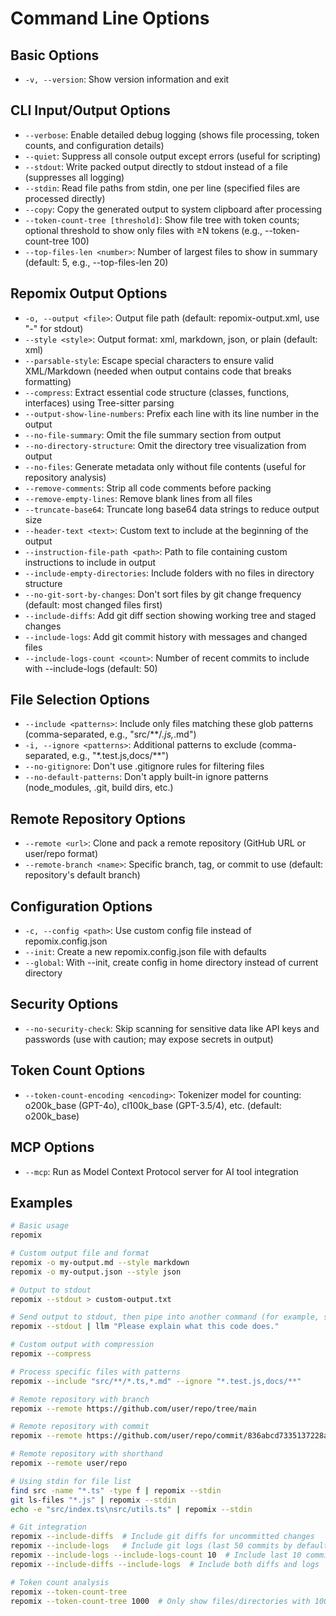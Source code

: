 # Command Line Options

## Basic Options
- `-v, --version`: Show version information and exit

## CLI Input/Output Options
- `--verbose`: Enable detailed debug logging (shows file processing, token counts, and configuration details)
- `--quiet`: Suppress all console output except errors (useful for scripting)
- `--stdout`: Write packed output directly to stdout instead of a file (suppresses all logging)
- `--stdin`: Read file paths from stdin, one per line (specified files are processed directly)
- `--copy`: Copy the generated output to system clipboard after processing
- `--token-count-tree [threshold]`: Show file tree with token counts; optional threshold to show only files with ≥N tokens (e.g., --token-count-tree 100)
- `--top-files-len <number>`: Number of largest files to show in summary (default: 5, e.g., --top-files-len 20)

## Repomix Output Options
- `-o, --output <file>`: Output file path (default: repomix-output.xml, use "-" for stdout)
- `--style <style>`: Output format: xml, markdown, json, or plain (default: xml)
- `--parsable-style`: Escape special characters to ensure valid XML/Markdown (needed when output contains code that breaks formatting)
- `--compress`: Extract essential code structure (classes, functions, interfaces) using Tree-sitter parsing
- `--output-show-line-numbers`: Prefix each line with its line number in the output
- `--no-file-summary`: Omit the file summary section from output
- `--no-directory-structure`: Omit the directory tree visualization from output
- `--no-files`: Generate metadata only without file contents (useful for repository analysis)
- `--remove-comments`: Strip all code comments before packing
- `--remove-empty-lines`: Remove blank lines from all files
- `--truncate-base64`: Truncate long base64 data strings to reduce output size
- `--header-text <text>`: Custom text to include at the beginning of the output
- `--instruction-file-path <path>`: Path to file containing custom instructions to include in output
- `--include-empty-directories`: Include folders with no files in directory structure
- `--no-git-sort-by-changes`: Don't sort files by git change frequency (default: most changed files first)
- `--include-diffs`: Add git diff section showing working tree and staged changes
- `--include-logs`: Add git commit history with messages and changed files
- `--include-logs-count <count>`: Number of recent commits to include with --include-logs (default: 50)

## File Selection Options
- `--include <patterns>`: Include only files matching these glob patterns (comma-separated, e.g., "src/**/*.js,*.md")
- `-i, --ignore <patterns>`: Additional patterns to exclude (comma-separated, e.g., "*.test.js,docs/**")
- `--no-gitignore`: Don't use .gitignore rules for filtering files
- `--no-default-patterns`: Don't apply built-in ignore patterns (node_modules, .git, build dirs, etc.)

## Remote Repository Options
- `--remote <url>`: Clone and pack a remote repository (GitHub URL or user/repo format)
- `--remote-branch <name>`: Specific branch, tag, or commit to use (default: repository's default branch)

## Configuration Options
- `-c, --config <path>`: Use custom config file instead of repomix.config.json
- `--init`: Create a new repomix.config.json file with defaults
- `--global`: With --init, create config in home directory instead of current directory

## Security Options
- `--no-security-check`: Skip scanning for sensitive data like API keys and passwords (use with caution; may expose secrets in output)

## Token Count Options
- `--token-count-encoding <encoding>`: Tokenizer model for counting: o200k_base (GPT-4o), cl100k_base (GPT-3.5/4), etc. (default: o200k_base)

## MCP Options
- `--mcp`: Run as Model Context Protocol server for AI tool integration
## Examples

```bash
# Basic usage
repomix

# Custom output file and format
repomix -o my-output.md --style markdown
repomix -o my-output.json --style json

# Output to stdout
repomix --stdout > custom-output.txt

# Send output to stdout, then pipe into another command (for example, simonw/llm)
repomix --stdout | llm "Please explain what this code does."

# Custom output with compression
repomix --compress

# Process specific files with patterns
repomix --include "src/**/*.ts,*.md" --ignore "*.test.js,docs/**"

# Remote repository with branch
repomix --remote https://github.com/user/repo/tree/main

# Remote repository with commit
repomix --remote https://github.com/user/repo/commit/836abcd7335137228ad77feb28655d85712680f1

# Remote repository with shorthand
repomix --remote user/repo

# Using stdin for file list
find src -name "*.ts" -type f | repomix --stdin
git ls-files "*.js" | repomix --stdin
echo -e "src/index.ts\nsrc/utils.ts" | repomix --stdin

# Git integration
repomix --include-diffs  # Include git diffs for uncommitted changes
repomix --include-logs   # Include git logs (last 50 commits by default)
repomix --include-logs --include-logs-count 10  # Include last 10 commits
repomix --include-diffs --include-logs  # Include both diffs and logs

# Token count analysis
repomix --token-count-tree
repomix --token-count-tree 1000  # Only show files/directories with 1000+ tokens
```

